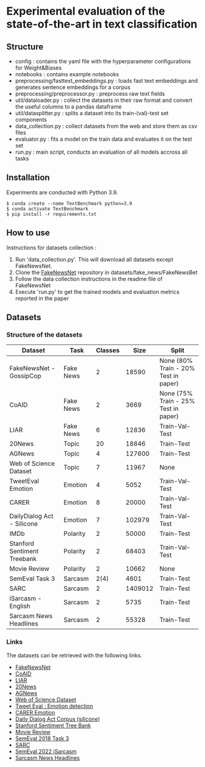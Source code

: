 # Experimental evaluation of the state-of-the-art in text classification

## Structure
* config : contains the yaml file with the hyperparameter configurations for Weight&Biases
* notebooks :  contains example notebooks
* preprocessing/fasttext_embeddings.py : loads fast text embeddings and generates sentence embeddings for a corpus
* preprocessing/preprocessor.py : preprocess raw text fields
* util/dataloader.py :  collect the datasets in their raw format and convert the useful columns to a pandas dataframe
* util/datasplitter.py : splits a dataset into its train-(val)-test set components
* data_collection.py :  collect datasets from the web and store them as csv files
* evaluator.py : fits a model on the train data and evaluates it on the test set
* run.py : main script, conducts an evaluation of all models accross all tasks

## Installation

Experiments are conducted with Python 3.9.
```
$ conda create --name TextBenchmark python=3.9
$ conda activate TextBenchmark
$ pip install -r requirements.txt
```

## How to use
Instructions for datasets collection : 

1. Run 'data_collection.py'. This will download all datasets except FakeNewsNet.
2. Clone the [FakeNewsNet](https://github.com/KaiDMML/FakeNewsNet) repository in datasets/fake_news/FakeNewsBet
3. Follow the data collection instructions in the readme file of FakeNewsNet
4. Execute 'run.py' to get the trained models and evaluation metrics reported in the paper

## Datasets
### Structure of the datasets

| Dataset | Task |  Classes  | Size |  Split |
| --- | --- |  --- | --- | --- |
| FakeNewsNet - GossipCop | Fake News |2 | 18590 | None (80% Train - 20% Test in paper) | 
| CoAID | Fake News | 2 |  3669     | None (75% Train - 25% Test in paper) |
| LIAR | Fake News | 6 | 12836 | Train-Val-Test |
| 20News | Topic | 20 | 18846 | Train-Test |
| AGNews | Topic | 4 | 127600 | Train-Test |
| Web of Science Dataset | Topic | 7 | 11967 | None |
| TweetEval Emotion | Emotion | 4 | 5052 | Train-Val-Test |
| CARER | Emotion | 8 | 20000 | Train-Val-Test |
| DailyDialog Act - Silicone | Emotion | 7 | 102979 | Train-Val-Test |
| IMDb | Polarity | 2 | 50000 | Train-Test |
| Stanford Sentiment Treebank | Polarity | 2 | 68403 |  Train-Val-Test |
| Movie Review | Polarity | 2 | 10662 | None |
| SemEval Task 3 | Sarcasm | 2(4) | 4601 | Train-Test |
| SARC | Sarcasm | 2 | 1409012 | Train-Test |
|iSarcasm - English | Sarcasm | 2 | 5735 | Train-Test | 
| Sarcasm News Headlines | Sarcasm | 2 | 55328 | Train-Test |


### Links

The datasets can be retrieved with the following links.

* [FakeNewsNet](https://github.com/KaiDMML/FakeNewsNet)
* [CoAID](https://github.com/cuilimeng/CoAID)
* [LIAR](https://huggingface.co/datasets/liar)
* [20News](https://scikit-learn.org/stable/modules/generated/sklearn.datasets.fetch_20newsgroups.html)
* [AGNews](https://huggingface.co/datasets/ag_news)
* [Web of Science Dataset](https://huggingface.co/datasets/web_of_science)
* [Tweet Eval : Emotion detection](https://github.com/cardiffnlp/tweeteval)
* [CARER Emotion](https://huggingface.co/datasets/emotion)
* [Daily Dialog Act Corpus (silicone)](https://huggingface.co/datasets/silicone/viewer/dyda_e/train)
* [Stanford Sentiment Tree Bank](https://huggingface.co/datasets/sst2)
* [Movie Review](https://www.cs.cornell.edu/people/pabo/movie-review-data/rt-polaritydata.tar.gz)
* [SemEval 2018 Task 3](https://github.com/Cyvhee/SemEval2018-Task3)
* [SARC](https://nlp.cs.princeton.edu/SARC/1.0/)
* [SemEval 2022 iSarcasm](https://github.com/iabufarha/iSarcasmEval) 
* [Sarcasm News Headlines](https://huggingface.co/datasets/raquiba/Sarcasm_News_Headline/viewer/raquiba--Sarcasm_News_Headline)
